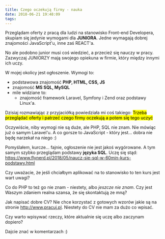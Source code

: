 ```yaml
---
title: Czego oczekują firmy - nauka
date: 2018-06-21 19:48:09
tags:
---
```


Przeglądam oferty z pracą dla ludzi na stanowisko Front-end Developera,
skupiam się jedynie wymogami dla **JUNIORA**. Jedne wymagają dobrej
znajomości JavaScript'u, inne zaś REACT'a.

No ale podobno junior musi coś wiedzieć, a przecież się nauczy w pracy.
Zazwyczaj JUNIORZY mają swojego opiekuna w firmie, który między innymi ich uczy.

W mojej okolicy jest ogłoszenie. Wymogi to:

* podstawowa znajomość **PHP, HTML, CSS, JS**
* znajomość **MS SQL, MySQL**
* mile widziane to:
    - znajomość framework Laravel, Symfony i Zend oraz podstawy Linux'a.

Dzisiaj rozmawiając z przyjaciółką powiedziała mi coś takiego: <mark>Trzeba
przeglądać oferty i patrzeć czego firmy oczekują a potem się tego uczyć</mark>

Oczywiście, niby wymogi nie są duże, ale PHP, SQL nie znam. Nie mówiąc już o
samym Laravel'u. A co gorsze to JavaScript - który jest... dobra nie będę
narzekał na niego :)

Pomyślałem, kurcze... fajnie, ogłoszenie nie jest jakoś wygórowane. A tym
samym szybko przeglądam podstawy **języka SQL**. Uczę się stąd:  <https://www.flynerd.pl/2018/05/naucz-sie-sql-w-60min-kurs-podstawy.html>

Czy uważacie, że jeśli chciałbym aplikować na to stanowisko to ten kurs jest
wart uwagi?

Co do PHP to też go nie znam - niestety, albo *jeszcze nie znam*. Czy jest
Waszym zdaniem realna szansa, że się skontaktują ze mną?

Jak napisać dobre CV? Nie chce korzystać z gotowych wzorów jakie są na
stronie <http://www.pracuj.pl>. Niestety do CV nie mam za dużo co wpisać.

Czy warto wpisywać rzeczy, które aktualnie się uczę albo zaczynam dopiero?

Dajcie znać w komentarzach :)
